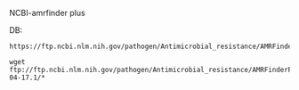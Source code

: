 NCBI-amrfinder plus

DB:  
```
https://ftp.ncbi.nlm.nih.gov/pathogen/Antimicrobial_resistance/AMRFinderPlus/database/3.11/  

wget ftp://ftp.ncbi.nlm.nih.gov/pathogen/Antimicrobial_resistance/AMRFinderPlus/database/3.11/2023-04-17.1/*
```  